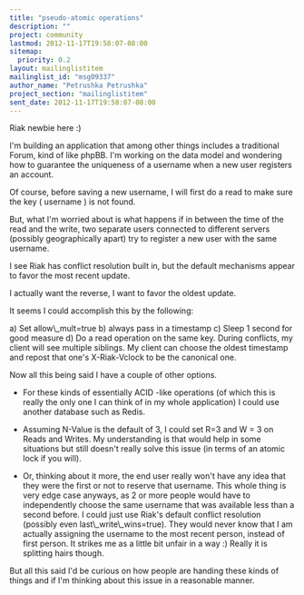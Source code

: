```yaml
---
title: "pseudo-atomic operations"
description: ""
project: community
lastmod: 2012-11-17T19:58:07-08:00
sitemap:
  priority: 0.2
layout: mailinglistitem
mailinglist_id: "msg09337"
author_name: "Petrushka Petrushka"
project_section: "mailinglistitem"
sent_date: 2012-11-17T19:58:07-08:00
---
```



Riak newbie here :)

I'm building an application that among other things includes a traditional
Forum, kind of like phpBB. I'm working on the data model and wondering how
to guarantee the uniqueness of a username when a new user registers an
account.

Of course, before saving a new username, I will first do a read to make
sure the key ( username ) is not found.

But, what I'm worried about is what happens if in between the time of the
read and the write, two separate users connected to different servers
(possibly geographically apart) try to register a new user with the same
username.

I see Riak has conflict resolution built in, but the default mechanisms
appear to favor the most recent update.

I actually want the reverse, I want to favor the oldest update.

It seems I could accomplish this by the following:

a) Set allow\\_mult=true
b) always pass in a timestamp
c) Sleep 1 second for good measure
d) Do a read operation on the same key. During conflicts, my client will
see multiple siblings. My client can choose the oldest timestamp and
repost that one's X-Riak-Vclock to be the canonical one.

Now all this being said I have a couple of other options.

- For these kinds of essentially ACID -like operations (of which this is
really the only one I can think of in my whole application) I could use
another database such as Redis.

- Assuming N-Value is the default of 3, I could set R=3 and W = 3 on Reads
and Writes. My understanding is that would help in some situations but
still doesn't really solve this issue (in terms of an atomic lock if you
will).

- Or, thinking about it more, the end user really won't have any idea that
they were the first or not to reserve that username. This whole thing is
very edge case anyways, as 2 or more people would have
to independently choose the same username that was available less than a
second before. I could just use Riak's default conflict resolution
(possibly even last\\_write\\_wins=true). They would never know that I am
actually assigning the username to the most recent person, instead of first
person. It strikes me as a little bit unfair in a way :) Really it is
splitting hairs though.

But all this said I'd be curious on how people are handing these kinds of
things and if I'm thinking about this issue in a reasonable manner.

